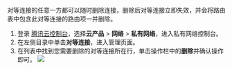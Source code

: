 对等连接的任意一方都可以随时删除连接，删除后对等连接立即失效，并会将路由表中包含此对等连接的路由项一并删除。  
1. 登录 [腾讯云控制台](https://console.cloud.tencent.com/)，选择**云产品** > **网络** > **私有网络**，进入私有网络控制台。
2. 在左侧目录中单击**对等连接**，进入管理页面。
3. 在列表中找到您需要删除的对等连接所在行，单击操作栏中的**删除**并确认操作即可。
![](https://main.qcloudimg.com/raw/6fdd785d5e998f826bfd00ba170ed678.png)

